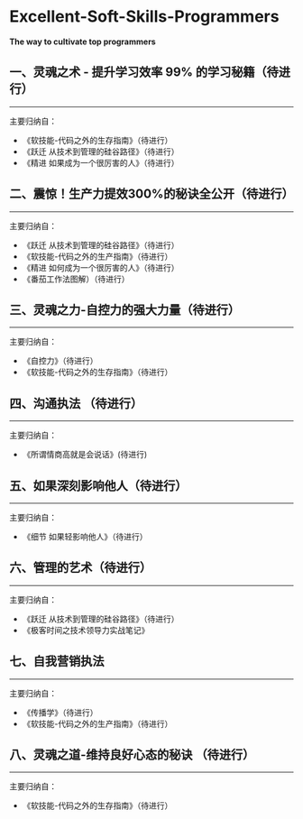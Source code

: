 # Excellent-Soft-Skills-Programmers
**The way to cultivate top programmers**
## 一、灵魂之术 - 提升学习效率 99% 的学习秘籍（待进行）
---
主要归纳自：
* 《软技能-代码之外的生存指南》（待进行）
* 《跃迁 从技术到管理的硅谷路径》（待进行）
* 《精进 如果成为一个很厉害的人》（待进行）
## 二、震惊！生产力提效300%的秘诀全公开（待进行）
---
主要归纳自：
* 《跃迁 从技术到管理的硅谷路径》（待进行）
* 《软技能-代码之外的生产指南》（待进行）
* 《精进 如何成为一个很厉害的人》（待进行）
* 《番茄工作法图解）（待进行）
## 三、灵魂之力-自控力的强大力量（待进行）
---
主要归纳自：
* 《自控力》（待进行）
* 《软技能-代码之外的生存指南》（待进行）
## 四、沟通执法 （待进行）
---
主要归纳自：
* 《所谓情商高就是会说话》(待进行)
## 五、如果深刻影响他人（待进行）
---
主要归纳自：
* 《细节 如果轻影响他人》（待进行）
## 六、管理的艺术（待进行）
---
主要归纳自：
* 《跃迁 从技术到管理的硅谷路径》（待进行）
* 《极客时间之技术领导力实战笔记》
## 七、自我营销执法
---
主要归纳自：
* 《传播学》（待进行）
* 《软技能-代码之外的生产指南》（待进行）
## 八、灵魂之道-维持良好心态的秘诀 （待进行）
---
主要归纳自：
* 《软技能-代码之外的生存指南》（待进行）
